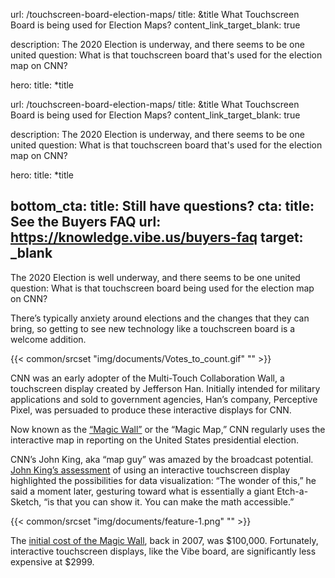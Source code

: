 url: /touchscreen-board-election-maps/
title: &title What Touchscreen Board is being used for Election Maps?
content_link_target_blank: true

description: The 2020 Election is underway, and there seems to be one united question: What is that touchscreen board that's used for the election map on CNN?

hero:
  title: *title

  url: /touchscreen-board-election-maps/
  title: &title What Touchscreen Board is being used for Election Maps?
  content_link_target_blank: true

  description: The 2020 Election is underway, and there seems to be one united question: What is that touchscreen board that's used for the election map on CNN?

  hero:
    title: *title

  bottom_cta:
    title: Still have questions?
    cta:
      title: See the Buyers FAQ
      url: https://knowledge.vibe.us/buyers-faq
      target: _blank
  ---

  The 2020 Election is well underway, and there seems to be one united question: What is that touchscreen board being used for the election map on CNN?

  There’s typically anxiety around elections and the changes that they can bring, so getting to see new technology like a touchscreen board is a welcome addition.

{{< common/srcset "img/documents/Votes_to_count.gif" "" >}}

  CNN was an early adopter of the Multi-Touch Collaboration Wall, a touchscreen display created by Jefferson Han. Initially intended for military applications and sold to government agencies, Han’s company, Perceptive Pixel, was persuaded to produce these interactive displays for CNN.

  Now known as the [“Magic Wall”][1] or the “Magic Map,” CNN regularly uses the interactive map in reporting on the United States presidential election.

  CNN’s John King, aka “map guy” was amazed by the broadcast potential. [John King’s assessment][2] of using an interactive touchscreen display highlighted the possibilities for data visualization: “The wonder of this,” he said a moment later, gesturing toward what is essentially a giant Etch-a-Sketch, “is that you can show it. You can make the math accessible.”

  {{< common/srcset "img/documents/feature-1.png" "" >}}

  The [initial cost of the Magic Wall][3], back in 2007, was $100,000. Fortunately, interactive touchscreen displays, like the Vibe board, are significantly less expensive at $2999.

  [1]: https://www.codeandtheory.com/things-we-make/cnn-magic-wall-reinventing-an-iconic-media-star
  [2]: https://www.nytimes.com/2008/04/22/arts/television/22king.html?_r=1&oref=slogin
  [3]: https://web.archive.org/web/20080830015457/http://www.forbes.com/business/forbes/2007/1112/072.html
